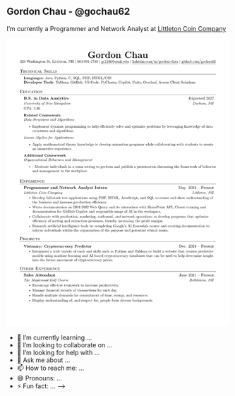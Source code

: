 ## Gordon Chau - @gochau62

I’m currently a Programmer and Network Analyst at [Littleton Coin Company](https://www.littletoncoin.com/shop)

![resume.png](resume.png)

- 🌱 I’m currently learning ...
- 👯 I’m looking to collaborate on ...
- 🤔 I’m looking for help with ...
- 💬 Ask me about ...
- 📫 How to reach me: ...
- 😄 Pronouns: ...
- ⚡ Fun fact: ...
-->
